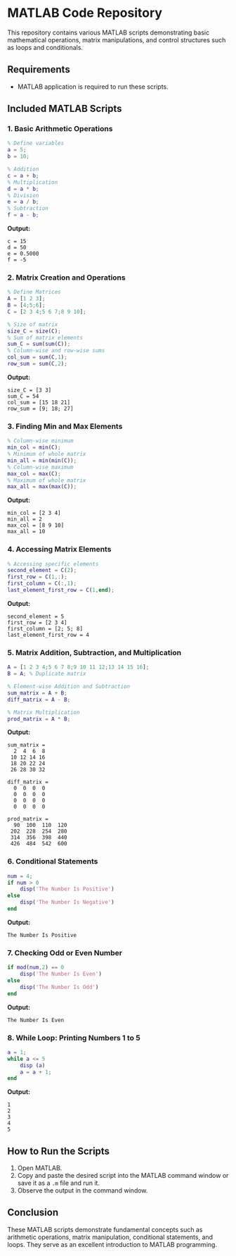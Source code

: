 # MATLAB Code Repository

This repository contains various MATLAB scripts demonstrating basic mathematical operations, matrix manipulations, and control structures such as loops and conditionals.

## Requirements
- MATLAB application is required to run these scripts.

## Included MATLAB Scripts

### 1. Basic Arithmetic Operations
```matlab
% Define variables
a = 5;
b = 10;

% Addition
c = a + b;
% Multiplication
d = a * b;
% Division
e = a / b;
% Subtraction
f = a - b;
```
**Output:**
```
c = 15
d = 50
e = 0.5000
f = -5
```

### 2. Matrix Creation and Operations
```matlab
% Define Matrices
A = [1 2 3];
B = [4;5;6];
C = [2 3 4;5 6 7;8 9 10];

% Size of matrix
size_C = size(C);
% Sum of matrix elements
sum_C = sum(sum(C));
% Column-wise and row-wise sums
col_sum = sum(C,1);
row_sum = sum(C,2);
```
**Output:**
```
size_C = [3 3]
sum_C = 54
col_sum = [15 18 21]
row_sum = [9; 18; 27]
```

### 3. Finding Min and Max Elements
```matlab
% Column-wise minimum
min_col = min(C);
% Minimum of whole matrix
min_all = min(min(C));
% Column-wise maximum
max_col = max(C);
% Maximum of whole matrix
max_all = max(max(C));
```
**Output:**
```
min_col = [2 3 4]
min_all = 2
max_col = [8 9 10]
max_all = 10
```

### 4. Accessing Matrix Elements
```matlab
% Accessing specific elements
second_element = C(2);
first_row = C(1,:);
first_column = C(:,1);
last_element_first_row = C(1,end);
```
**Output:**
```
second_element = 5
first_row = [2 3 4]
first_column = [2; 5; 8]
last_element_first_row = 4
```

### 5. Matrix Addition, Subtraction, and Multiplication
```matlab
A = [1 2 3 4;5 6 7 8;9 10 11 12;13 14 15 16];
B = A; % Duplicate matrix

% Element-wise Addition and Subtraction
sum_matrix = A + B;
diff_matrix = A - B;

% Matrix Multiplication
prod_matrix = A * B;
```
**Output:**
```
sum_matrix =
  2  4  6  8
 10 12 14 16
 18 20 22 24
 26 28 30 32

diff_matrix =
  0  0  0  0
  0  0  0  0
  0  0  0  0
  0  0  0  0

prod_matrix =
  90  100  110  120
 202  228  254  280
 314  356  398  440
 426  484  542  600
```

### 6. Conditional Statements
```matlab
num = 4;
if num > 0
    disp('The Number Is Positive')
else
    disp('The Number Is Negative')
end
```
**Output:**
```
The Number Is Positive
```

### 7. Checking Odd or Even Number
```matlab
if mod(num,2) == 0
    disp('The Number Is Even')
else
    disp('The Number Is Odd')
end
```
**Output:**
```
The Number Is Even
```

### 8. While Loop: Printing Numbers 1 to 5
```matlab
a = 1;
while a <= 5
    disp (a)
    a = a + 1;
end
```
**Output:**
```
1
2
3
4
5
```

## How to Run the Scripts
1. Open MATLAB.
2. Copy and paste the desired script into the MATLAB command window or save it as a `.m` file and run it.
3. Observe the output in the command window.

## Conclusion
These MATLAB scripts demonstrate fundamental concepts such as arithmetic operations, matrix manipulation, conditional statements, and loops. They serve as an excellent introduction to MATLAB programming.


